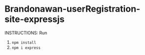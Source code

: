 # Brandonawan-userRegistration-site-expressjs
 INSTRUCTIONS: Run
 1) `npm install`
 2) ```npm i express```
